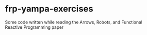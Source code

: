 # frp-yampa-exercises
Some code written while reading the Arrows, Robots, and Functional Reactive Programming paper

